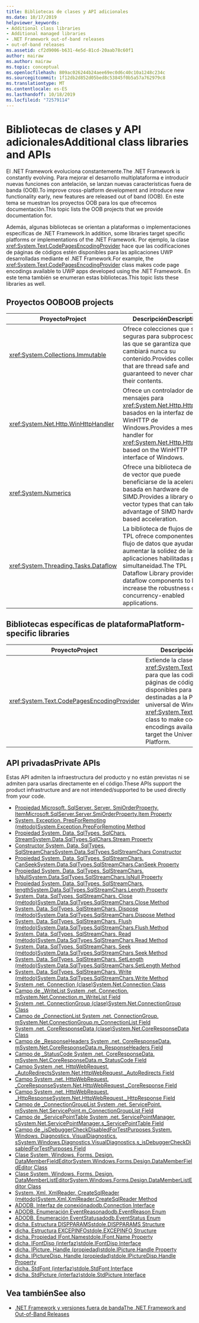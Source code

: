 ```yaml
---
title: Bibliotecas de clases y API adicionales
ms.date: 10/17/2019
helpviewer_keywords:
- Additional class libraries
- Additional managed libraries
- .NET Framework out-of-band releases
- out-of-band releases
ms.assetid: cf2d9006-b631-4e5d-81cd-20aab78c60f1
author: mairaw
ms.author: mairaw
ms.topic: conceptual
ms.openlocfilehash: 809ac026244b24aee69ec0d6c40c10a1248c234c
ms.sourcegitcommit: 1f12db2d852d05bed8c53845f0b5a57a762979c8
ms.translationtype: MT
ms.contentlocale: es-ES
ms.lasthandoff: 10/18/2019
ms.locfileid: "72579114"
---
```

# <a name="additional-class-libraries-and-apis"></a><span data-ttu-id="dad2e-102">Bibliotecas de clases y API adicionales</span><span class="sxs-lookup"><span data-stu-id="dad2e-102">Additional class libraries and APIs</span></span>

<span data-ttu-id="dad2e-103">El .NET Framework evoluciona constantemente.</span><span class="sxs-lookup"><span data-stu-id="dad2e-103">The .NET Framework is constantly evolving.</span></span> <span data-ttu-id="dad2e-104">Para mejorar el desarrollo multiplataforma e introducir nuevas funciones con antelación, se lanzan nuevas características fuera de banda (OOB).</span><span class="sxs-lookup"><span data-stu-id="dad2e-104">To improve cross-platform development and introduce new functionality early, new features are released out of band (OOB).</span></span> <span data-ttu-id="dad2e-105">En este tema se muestran los proyectos OOB para los que ofrecemos documentación.</span><span class="sxs-lookup"><span data-stu-id="dad2e-105">This topic lists the OOB projects that we provide documentation for.</span></span>  
  
<span data-ttu-id="dad2e-106">Además, algunas bibliotecas se orientan a plataformas o implementaciones específicas de .NET Framework.</span><span class="sxs-lookup"><span data-stu-id="dad2e-106">In addition, some libraries target specific platforms or implementations of the .NET Framework.</span></span> <span data-ttu-id="dad2e-107">Por ejemplo, la clase <xref:System.Text.CodePagesEncodingProvider> hace que las codificaciones de páginas de códigos estén disponibles para las aplicaciones UWP desarrolladas mediante el .NET Framework.</span><span class="sxs-lookup"><span data-stu-id="dad2e-107">For example, the <xref:System.Text.CodePagesEncodingProvider> class makes code page encodings available to UWP apps developed using the .NET Framework.</span></span> <span data-ttu-id="dad2e-108">En este tema también se enumeran estas bibliotecas.</span><span class="sxs-lookup"><span data-stu-id="dad2e-108">This topic lists these libraries as well.</span></span>  
  
## <a name="oob-projects"></a><span data-ttu-id="dad2e-109">Proyectos OOB</span><span class="sxs-lookup"><span data-stu-id="dad2e-109">OOB projects</span></span>
  
| <span data-ttu-id="dad2e-110">Proyecto</span><span class="sxs-lookup"><span data-stu-id="dad2e-110">Project</span></span> | <span data-ttu-id="dad2e-111">Descripción</span><span class="sxs-lookup"><span data-stu-id="dad2e-111">Description</span></span> |  
| ------- | ----------- |  
| <xref:System.Collections.Immutable> | <span data-ttu-id="dad2e-112">Ofrece colecciones que son seguras para subprocesos en las que se garantiza que no cambiará nunca su contenido.</span><span class="sxs-lookup"><span data-stu-id="dad2e-112">Provides collections that are thread safe and guaranteed to never change their contents.</span></span> |
| <xref:System.Net.Http.WinHttpHandler> | <span data-ttu-id="dad2e-113">Ofrece un controlador de mensajes para <xref:System.Net.Http.HttpClient> basados en la interfaz de WinHTTP de Windows.</span><span class="sxs-lookup"><span data-stu-id="dad2e-113">Provides a message handler for <xref:System.Net.Http.HttpClient> based on the WinHTTP interface of Windows.</span></span> |
| <xref:System.Numerics> | <span data-ttu-id="dad2e-114">Ofrece una biblioteca de tipos de vector que puede beneficiarse de la aceleración basada en hardware de SIMD.</span><span class="sxs-lookup"><span data-stu-id="dad2e-114">Provides a library of vector types that can take advantage of SIMD hardware-based acceleration.</span></span>| 
| <xref:System.Threading.Tasks.Dataflow> | <span data-ttu-id="dad2e-115">La biblioteca de flujos de datos TPL ofrece componentes de flujo de datos que ayudan a aumentar la solidez de las aplicaciones habilitadas para simultaneidad.</span><span class="sxs-lookup"><span data-stu-id="dad2e-115">The TPL Dataflow Library provides dataflow components to help increase the robustness of concurrency-enabled applications.</span></span> |  

## <a name="platform-specific-libraries"></a><span data-ttu-id="dad2e-116">Bibliotecas específicas de plataforma</span><span class="sxs-lookup"><span data-stu-id="dad2e-116">Platform-specific libraries</span></span>
  
| <span data-ttu-id="dad2e-117">Proyecto</span><span class="sxs-lookup"><span data-stu-id="dad2e-117">Project</span></span> | <span data-ttu-id="dad2e-118">Descripción</span><span class="sxs-lookup"><span data-stu-id="dad2e-118">Description</span></span> |  
| ------- | ----------- |  
| <xref:System.Text.CodePagesEncodingProvider> | <span data-ttu-id="dad2e-119">Extiende la clase <xref:System.Text.EncodingProvider> para que las codificaciones de páginas de códigos estén disponibles para las aplicaciones destinadas a la Plataforma universal de Windows.</span><span class="sxs-lookup"><span data-stu-id="dad2e-119">Extends the <xref:System.Text.EncodingProvider> class to make code page encodings available to apps that target the Universal Windows Platform.</span></span> |  
  
## <a name="private-apis"></a><span data-ttu-id="dad2e-120">API privadas</span><span class="sxs-lookup"><span data-stu-id="dad2e-120">Private APIs</span></span>  

<span data-ttu-id="dad2e-121">Estas API admiten la infraestructura del producto y no están previstas ni se admiten para usarlas directamente en el código.</span><span class="sxs-lookup"><span data-stu-id="dad2e-121">These APIs support the product infrastructure and are not intended/supported to be used directly from your code.</span></span>  
  
* [<span data-ttu-id="dad2e-122">Propiedad Microsoft. SqlServer. Server. SmiOrderProperty. Item</span><span class="sxs-lookup"><span data-stu-id="dad2e-122">Microsoft.SqlServer.Server.SmiOrderProperty.Item Property</span></span>](microsoft.sqlserver.server.smiorderproperty.item.md)
* [<span data-ttu-id="dad2e-123">System. Exception. PrepForRemoting (método)</span><span class="sxs-lookup"><span data-stu-id="dad2e-123">System.Exception.PrepForRemoting Method</span></span>](system.exception.prepforremoting.md)
* [<span data-ttu-id="dad2e-124">Propiedad System. Data. SqlTypes. SqlChars. Stream</span><span class="sxs-lookup"><span data-stu-id="dad2e-124">System.Data.SqlTypes.SqlChars.Stream Property</span></span>](system.data.sqltypes.sqlchars.stream.md)
* [<span data-ttu-id="dad2e-125">Constructor System. Data. SqlTypes. SqlStreamChars</span><span class="sxs-lookup"><span data-stu-id="dad2e-125">System.Data.SqlTypes.SqlStreamChars Constructor</span></span>](system.data.sqltypes.sqlstreamchars.-ctor.md)
* [<span data-ttu-id="dad2e-126">Propiedad System. Data. SqlTypes. SqlStreamChars. CanSeek</span><span class="sxs-lookup"><span data-stu-id="dad2e-126">System.Data.SqlTypes.SqlStreamChars.CanSeek Property</span></span>](system.data.sqltypes.sqlstreamchars.canseek.md)
* [<span data-ttu-id="dad2e-127">Propiedad System. Data. SqlTypes. SqlStreamChars. IsNull</span><span class="sxs-lookup"><span data-stu-id="dad2e-127">System.Data.SqlTypes.SqlStreamChars.IsNull Property</span></span>](system.data.sqltypes.sqlstreamchars.isnull.md)
* [<span data-ttu-id="dad2e-128">Propiedad System. Data. SqlTypes. SqlStreamChars. length</span><span class="sxs-lookup"><span data-stu-id="dad2e-128">System.Data.SqlTypes.SqlStreamChars.Length Property</span></span>](system.data.sqltypes.sqlstreamchars.length.md)
* [<span data-ttu-id="dad2e-129">System. Data. SqlTypes. SqlStreamChars. Close (método)</span><span class="sxs-lookup"><span data-stu-id="dad2e-129">System.Data.SqlTypes.SqlStreamChars.Close Method</span></span>](system.data.sqltypes.sqlstreamchars.close.md)
* [<span data-ttu-id="dad2e-130">System. Data. SqlTypes. SqlStreamChars. Dispose (método)</span><span class="sxs-lookup"><span data-stu-id="dad2e-130">System.Data.SqlTypes.SqlStreamChars.Dispose Method</span></span>](system.data.sqltypes.sqlstreamchars.dispose.md)
* [<span data-ttu-id="dad2e-131">System. Data. SqlTypes. SqlStreamChars. Flush (método)</span><span class="sxs-lookup"><span data-stu-id="dad2e-131">System.Data.SqlTypes.SqlStreamChars.Flush Method</span></span>](system.data.sqltypes.sqlstreamchars.flush.md)
* [<span data-ttu-id="dad2e-132">System. Data. SqlTypes. SqlStreamChars. Read (método)</span><span class="sxs-lookup"><span data-stu-id="dad2e-132">System.Data.SqlTypes.SqlStreamChars.Read Method</span></span>](system.data.sqltypes.sqlstreamchars.read.md)
* [<span data-ttu-id="dad2e-133">System. Data. SqlTypes. SqlStreamChars. Seek (método)</span><span class="sxs-lookup"><span data-stu-id="dad2e-133">System.Data.SqlTypes.SqlStreamChars.Seek Method</span></span>](system.data.sqltypes.sqlstreamchars.seek.md)
* [<span data-ttu-id="dad2e-134">System. Data. SqlTypes. SqlStreamChars. SetLength (método)</span><span class="sxs-lookup"><span data-stu-id="dad2e-134">System.Data.SqlTypes.SqlStreamChars.SetLength Method</span></span>](system.data.sqltypes.sqlstreamchars.setlength.md)
* [<span data-ttu-id="dad2e-135">System. Data. SqlTypes. SqlStreamChars. Write (método)</span><span class="sxs-lookup"><span data-stu-id="dad2e-135">System.Data.SqlTypes.SqlStreamChars.Write Method</span></span>](system.data.sqltypes.sqlstreamchars.write.md)
* [<span data-ttu-id="dad2e-136">System .net. Connection (clase)</span><span class="sxs-lookup"><span data-stu-id="dad2e-136">System.Net.Connection Class</span></span>](connection.md)
* [<span data-ttu-id="dad2e-137">Campo de \_WriteList System .net. Connection. m</span><span class="sxs-lookup"><span data-stu-id="dad2e-137">System.Net.Connection.m\_WriteList Field</span></span>](m_writelist.md)
* [<span data-ttu-id="dad2e-138">System .net. ConnectionGroup (clase)</span><span class="sxs-lookup"><span data-stu-id="dad2e-138">System.Net.ConnectionGroup Class</span></span>](connectiongroup.md)
* [<span data-ttu-id="dad2e-139">Campo de \_ConnectionList System .net. ConnectionGroup. m</span><span class="sxs-lookup"><span data-stu-id="dad2e-139">System.Net.ConnectionGroup.m\_ConnectionList Field</span></span>](m_connectionlist.md)
* [<span data-ttu-id="dad2e-140">System .net. CoreResponseData (clase)</span><span class="sxs-lookup"><span data-stu-id="dad2e-140">System.Net.CoreResponseData Class</span></span>](coreresponsedata.md)
* [<span data-ttu-id="dad2e-141">Campo de \_ResponseHeaders System .net. CoreResponseData. m</span><span class="sxs-lookup"><span data-stu-id="dad2e-141">System.Net.CoreResponseData.m\_ResponseHeaders Field</span></span>](coreresponsedata_m_responseheaders.md)
* [<span data-ttu-id="dad2e-142">Campo de \_StatusCode System .net. CoreResponseData. m</span><span class="sxs-lookup"><span data-stu-id="dad2e-142">System.Net.CoreResponseData.m\_StatusCode Field</span></span>](coreresponsedata_m_statuscode.md)
* [<span data-ttu-id="dad2e-143">Campo System .net. HttpWebRequest. \_AutoRedirects</span><span class="sxs-lookup"><span data-stu-id="dad2e-143">System.Net.HttpWebRequest.\_AutoRedirects Field</span></span>](_autoredirects.md)
* [<span data-ttu-id="dad2e-144">Campo System .net. HttpWebRequest. \_CoreResponse</span><span class="sxs-lookup"><span data-stu-id="dad2e-144">System.Net.HttpWebRequest.\_CoreResponse Field</span></span>](httpwebrequest__coreresponse.md)
* [<span data-ttu-id="dad2e-145">Campo System .net. HttpWebRequest. \_HttpResponse</span><span class="sxs-lookup"><span data-stu-id="dad2e-145">System.Net.HttpWebRequest.\_HttpResponse Field</span></span>](_httpresponse.md)
* [<span data-ttu-id="dad2e-146">Campo de \_ConnectionGroupList System .net. ServicePoint. m</span><span class="sxs-lookup"><span data-stu-id="dad2e-146">System.Net.ServicePoint.m\_ConnectionGroupList Field</span></span>](m_connectiongrouplist.md)
* [<span data-ttu-id="dad2e-147">Campo de \_ServicePointTable System .net. ServicePointManager. s</span><span class="sxs-lookup"><span data-stu-id="dad2e-147">System.Net.ServicePointManager.s\_ServicePointTable Field</span></span>](s_servicepointtable.md)
* [<span data-ttu-id="dad2e-148">Campo de \_isDebuggerCheckDisabledForTestPurposes System. Windows. Diagnostics. VisualDiagnostics. s</span><span class="sxs-lookup"><span data-stu-id="dad2e-148">System.Windows.Diagnostics.VisualDiagnostics.s\_isDebuggerCheckDisabledForTestPurposes Field</span></span>](s-isdebuggercheckdisabledfortestpurposes-field.md)
* [<span data-ttu-id="dad2e-149">Clase System. Windows. Forms. Design. DataMemberFieldEditor</span><span class="sxs-lookup"><span data-stu-id="dad2e-149">System.Windows.Forms.Design.DataMemberFieldEditor Class</span></span>](datamemberfieldeditor-class.md)
* [<span data-ttu-id="dad2e-150">Clase System. Windows. Forms. Design. DataMemberListEditor</span><span class="sxs-lookup"><span data-stu-id="dad2e-150">System.Windows.Forms.Design.DataMemberListEditor Class</span></span>](datamemberlisteditor-class.md)
* [<span data-ttu-id="dad2e-151">System. Xml. XmlReader. CreateSqlReader (método)</span><span class="sxs-lookup"><span data-stu-id="dad2e-151">System.Xml.XmlReader.CreateSqlReader Method</span></span>](system.xml.xmlreader.createsqlreader.md)
* [<span data-ttu-id="dad2e-152">ADODB. Interfaz de conexión</span><span class="sxs-lookup"><span data-stu-id="dad2e-152">adodb.Connection Interface</span></span>](adodb.connection.md)
* [<span data-ttu-id="dad2e-153">ADODB. Enumeración EventReason</span><span class="sxs-lookup"><span data-stu-id="dad2e-153">adodb.EventReason Enum</span></span>](adodb.eventreasonenum.md)
* [<span data-ttu-id="dad2e-154">ADODB. Enumeración EventStatus</span><span class="sxs-lookup"><span data-stu-id="dad2e-154">adodb.EventStatus Enum</span></span>](adodb.eventstatusenum.md)
* [<span data-ttu-id="dad2e-155">dicha. Estructura DISPPARAMS</span><span class="sxs-lookup"><span data-stu-id="dad2e-155">stdole.DISPPARAMS Structure</span></span>](stdole.dispparams.md)
* [<span data-ttu-id="dad2e-156">dicha. Estructura EXCEPINFO</span><span class="sxs-lookup"><span data-stu-id="dad2e-156">stdole.EXCEPINFO Structure</span></span>](stdole.excepinfo.md)
* [<span data-ttu-id="dad2e-157">dicha. Propiedad IFont.Name</span><span class="sxs-lookup"><span data-stu-id="dad2e-157">stdole.IFont.Name Property</span></span>](stdole.ifont.name.md)
* [<span data-ttu-id="dad2e-158">dicha. IFontDisp (interfaz)</span><span class="sxs-lookup"><span data-stu-id="dad2e-158">stdole.IFontDisp Interface</span></span>](stdole.ifontdisp.md)
* [<span data-ttu-id="dad2e-159">dicha. IPicture. Handle (propiedad)</span><span class="sxs-lookup"><span data-stu-id="dad2e-159">stdole.IPicture.Handle Property</span></span>](stdole.ipicture.handle.md)
* [<span data-ttu-id="dad2e-160">dicha. IPictureDisp. Handle (propiedad)</span><span class="sxs-lookup"><span data-stu-id="dad2e-160">stdole.IPictureDisp.Handle Property</span></span>](stdole.ipicturedisp.handle.md)
* [<span data-ttu-id="dad2e-161">dicha. StdFont (interfaz)</span><span class="sxs-lookup"><span data-stu-id="dad2e-161">stdole.StdFont Interface</span></span>](stdole.stdfont.md)
* [<span data-ttu-id="dad2e-162">dicha. StdPicture (interfaz)</span><span class="sxs-lookup"><span data-stu-id="dad2e-162">stdole.StdPicture Interface</span></span>](stdole.stdpicture.md)
  
## <a name="see-also"></a><span data-ttu-id="dad2e-163">Vea también</span><span class="sxs-lookup"><span data-stu-id="dad2e-163">See also</span></span>

* [<span data-ttu-id="dad2e-164">.NET Framework y versiones fuera de banda</span><span class="sxs-lookup"><span data-stu-id="dad2e-164">The .NET Framework and Out-of-Band Releases</span></span>](../get-started/the-net-framework-and-out-of-band-releases.md)
